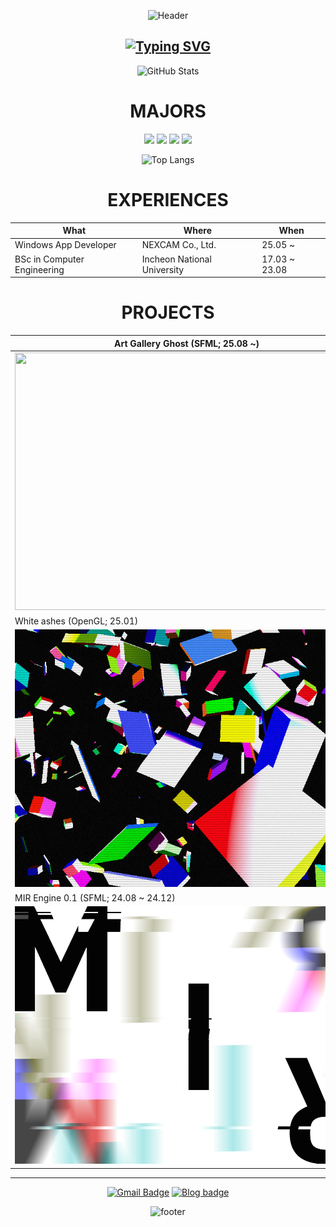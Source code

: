 <div align="center">

![Header](https://capsule-render.vercel.app/api?type=waving&height=300&color=black&text=JIWON&fontColor=FFFFFF&animation=twinkling)

## [![Typing SVG](https://readme-typing-svg.herokuapp.com?font=Fjalla+One&size=40&center=true&pause=1000&color=F7F7F7&random=true&width=1000&height=100&lines=For+the+GOTY;A+game+developer;Idea+into+reality;Art+%3D+Code+%2B+Polygon+%2B+Pixel;Graphics+%2F+Game+Engine)](https://git.io/typing-svg)

![GitHub Stats](https://github-readme-stats.vercel.app/api?username=G1rmmr&show_icons=true&title_color=ffffff&text_color=ffffff&icon_color=ffffff&bg_color=000000&card_width=580)  

# MAJORS

<img src="https://img.shields.io/badge/C/C++-00599C?style=for-the-badge&logo=cplusplus&logoColor=white"/>
<img src="https://img.shields.io/badge/sfml-8CC445?style=for-the-badge&logo=sfml&logoColor=white"/>
<img src="https://img.shields.io/badge/opengl-5586A4?style=for-the-badge&logo=opengl&logoColor=white"/>
<img src="https://img.shields.io/badge/.Net-512BD4?style=for-the-badge&logo=dotnet&logoColor=white"/>

![Top Langs](https://github-readme-stats.vercel.app/api/top-langs/?username=G1rmmr&exclude_repo=G1rmmr,G1rmmr.github.io,custom-tools,imax-bot,computational-geometry&layout=compact&hide=html,perl,roff,raku&title_color=ffffff&text_color=ffffff&icon_color=ffffff&bg_color=000000&card_width=580)  

# EXPERIENCES 

| What | Where | When |
| - | - | - |
| Windows App Developer  | NEXCAM Co., Ltd.| 25.05 ~ |  
| BSc in Computer Engineering | Incheon National University | 17.03 ~ 23.08 |
  
# PROJECTS

| Art Gallery Ghost (SFML; 25.08 ~) |
| - |
| <a href=https://github.com/G1rmmr/opengl-tutorial><img src="./ghost-shot.png" height=412.5 width=550 /></a> |
| White ashes (OpenGL; 25.01) |
| <a href=https://github.com/G1rmmr/opengl-tutorial><img src="./white-ashes.png" width=550 /></a> |
| MIR Engine 0.1 (SFML; 24.08 ~ 24.12) |
| <a href=https://g1rmmr.github.io/penitence-source/doxygen/html/index.html><img src="./mir-logo.png" height=412.5 width=550 /></a> |

---

[![Gmail Badge](https://img.shields.io/badge/-Gmail-d14836?style=flat-square&logo=Gmail&logoColor=white&link=mailto:blckhnd.std@gmail.com)](mailto:blckhnd.std@gmail.com)
[![Blog badge](https://img.shields.io/badge/Blog-FFFFFF?style=flat-square)](https://g1rmmr.github.io/)

![footer](https://capsule-render.vercel.app/api?type=waving&color=black&height=200&section=footer&text=&fontSize=90)

</div>
